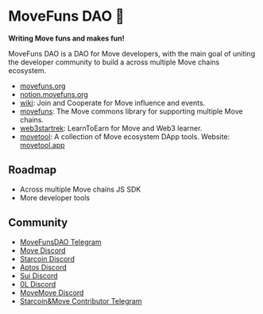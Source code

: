 # MoveFuns DAO 👋

**Writing Move funs and makes fun!**

MoveFuns DAO is a DAO for Move developers, with the main goal of uniting the developer community to build a across multiple Move chains ecosystem.

* [movefuns.org](https://movefuns.org/)
* [notion.movefuns.org](https://notion.movefuns.org/)
* [wiki](https://movefuns.atlassian.net/wiki/spaces/MOVEFUNS/overview): Join and Cooperate for Move influence and events. 
* [movefuns](https://github.com/movefuns/movefuns): The Move commons library for supporting multiple Move chains.
* [web3startrek](https://github.com/movefuns/web3startrek): LearnToEarn for Move and Web3 learner.
* [movetool](https://github.com/movefuns/movetool): A collection of Move ecosystem DApp tools. Website: [movetool.app](https://movetool.app/)

## Roadmap

* Across multiple Move chains JS SDK
* More developer tools


## Community

- [MoveFunsDAO Telegram](https://t.me/movefunsdao)
- [Move Discord](https://discord.gg/f4JSrK8T2t)
- [Starcoin Discord](https://discord.gg/starcoin)
- [Aptos Discord](https://discord.gg/aptoslabs)
- [Sui Discord](https://discord.gg/Sui)
- [0L Discord](https://discord.gg/0lnetwork)
- [MoveMove Discord](https://discord.gg/nu24PcqCGW)
- [Starcoin&Move Contributor Telegram](https://t.me/starcoin_contributor)
